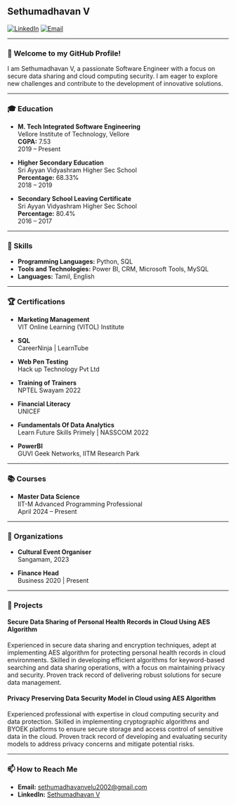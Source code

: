 ## Sethumadhavan V

[![LinkedIn](https://img.shields.io/badge/LinkedIn-Connect-blue)](https://www.linkedin.com/in/sethumadhavan-v/)
[![Email](https://img.shields.io/badge/Email-sethumadhavanvelu2002%40gmail.com-red)](mailto:sethumadhavanvelu2002@gmail.com)

---

### 👋 Welcome to my GitHub Profile!

I am Sethumadhavan V, a passionate Software Engineer with a focus on secure data sharing and cloud computing security. I am eager to explore new challenges and contribute to the development of innovative solutions.

---

### 🎓 Education

- **M. Tech Integrated Software Engineering**  
  Vellore Institute of Technology, Vellore  
  **CGPA:** 7.53  
  2019 – Present

- **Higher Secondary Education**  
  Sri Ayyan Vidyashram Higher Sec School  
  **Percentage:** 68.33%  
  2018 – 2019

- **Secondary School Leaving Certificate**  
  Sri Ayyan Vidyashram Higher Sec School  
  **Percentage:** 80.4%  
  2016 – 2017

---

### 💼 Skills

- **Programming Languages:** Python, SQL
- **Tools and Technologies:** Power BI, CRM, Microsoft Tools, MySQL
- **Languages:** Tamil, English

---

### 🏆 Certifications

- **Marketing Management**  
  VIT Online Learning (VITOL) Institute

- **SQL**  
  CareerNinja | LearnTube

- **Web Pen Testing**  
  Hack up Technology Pvt Ltd

- **Training of Trainers**  
  NPTEL Swayam 2022

- **Financial Literacy**  
  UNICEF

- **Fundamentals Of Data Analytics**  
  Learn Future Skills Primely | NASSCOM 2022

- **PowerBI**  
  GUVI Geek Networks, IITM Research Park

---

### 📚 Courses

- **Master Data Science**  
  IIT-M Advanced Programming Professional  
  April 2024 – Present

---

### 🏢 Organizations

- **Cultural Event Organiser**  
  Sangamam, 2023

- **Finance Head**  
  Business 2020 | Present

---

### 📂 Projects

#### Secure Data Sharing of Personal Health Records in Cloud Using AES Algorithm
Experienced in secure data sharing and encryption techniques, adept at implementing AES algorithm for protecting personal health records in cloud environments. Skilled in developing efficient algorithms for keyword-based searching and data sharing operations, with a focus on maintaining privacy and security. Proven track record of delivering robust solutions for secure data management.

#### Privacy Preserving Data Security Model in Cloud using AES Algorithm
Experienced professional with expertise in cloud computing security and data protection. Skilled in implementing cryptographic algorithms and BYOEK platforms to ensure secure storage and access control of sensitive data in the cloud. Proven track record of developing and evaluating security models to address privacy concerns and mitigate potential risks.

---

### 📫 How to Reach Me

- **Email:** [sethumadhavanvelu2002@gmail.com](mailto:sethumadhavanvelu2002@gmail.com)
- **LinkedIn:** [Sethumadhavan V](https://www.linkedin.com/in/sethumadhavan-v/)
